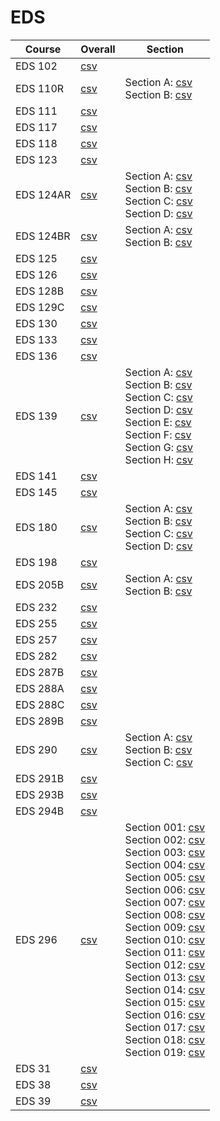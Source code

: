 # EDS

| Course | Overall | Section |
| ------ | ------- | ------- |
| EDS 102 | [csv](https://github.com/UCSD-Historical-Enrollment-Data/2024Spring/blob/main/overall/EDS%20102.csv) |  |
| EDS 110R | [csv](https://github.com/UCSD-Historical-Enrollment-Data/2024Spring/blob/main/overall/EDS%20110R.csv) | Section A: [csv](https://github.com/UCSD-Historical-Enrollment-Data/2024Spring/blob/main/section/EDS%20110R_A.csv)<br>Section B: [csv](https://github.com/UCSD-Historical-Enrollment-Data/2024Spring/blob/main/section/EDS%20110R_B.csv) |
| EDS 111 | [csv](https://github.com/UCSD-Historical-Enrollment-Data/2024Spring/blob/main/overall/EDS%20111.csv) |  |
| EDS 117 | [csv](https://github.com/UCSD-Historical-Enrollment-Data/2024Spring/blob/main/overall/EDS%20117.csv) |  |
| EDS 118 | [csv](https://github.com/UCSD-Historical-Enrollment-Data/2024Spring/blob/main/overall/EDS%20118.csv) |  |
| EDS 123 | [csv](https://github.com/UCSD-Historical-Enrollment-Data/2024Spring/blob/main/overall/EDS%20123.csv) |  |
| EDS 124AR | [csv](https://github.com/UCSD-Historical-Enrollment-Data/2024Spring/blob/main/overall/EDS%20124AR.csv) | Section A: [csv](https://github.com/UCSD-Historical-Enrollment-Data/2024Spring/blob/main/section/EDS%20124AR_A.csv)<br>Section B: [csv](https://github.com/UCSD-Historical-Enrollment-Data/2024Spring/blob/main/section/EDS%20124AR_B.csv)<br>Section C: [csv](https://github.com/UCSD-Historical-Enrollment-Data/2024Spring/blob/main/section/EDS%20124AR_C.csv)<br>Section D: [csv](https://github.com/UCSD-Historical-Enrollment-Data/2024Spring/blob/main/section/EDS%20124AR_D.csv) |
| EDS 124BR | [csv](https://github.com/UCSD-Historical-Enrollment-Data/2024Spring/blob/main/overall/EDS%20124BR.csv) | Section A: [csv](https://github.com/UCSD-Historical-Enrollment-Data/2024Spring/blob/main/section/EDS%20124BR_A.csv)<br>Section B: [csv](https://github.com/UCSD-Historical-Enrollment-Data/2024Spring/blob/main/section/EDS%20124BR_B.csv) |
| EDS 125 | [csv](https://github.com/UCSD-Historical-Enrollment-Data/2024Spring/blob/main/overall/EDS%20125.csv) |  |
| EDS 126 | [csv](https://github.com/UCSD-Historical-Enrollment-Data/2024Spring/blob/main/overall/EDS%20126.csv) |  |
| EDS 128B | [csv](https://github.com/UCSD-Historical-Enrollment-Data/2024Spring/blob/main/overall/EDS%20128B.csv) |  |
| EDS 129C | [csv](https://github.com/UCSD-Historical-Enrollment-Data/2024Spring/blob/main/overall/EDS%20129C.csv) |  |
| EDS 130 | [csv](https://github.com/UCSD-Historical-Enrollment-Data/2024Spring/blob/main/overall/EDS%20130.csv) |  |
| EDS 133 | [csv](https://github.com/UCSD-Historical-Enrollment-Data/2024Spring/blob/main/overall/EDS%20133.csv) |  |
| EDS 136 | [csv](https://github.com/UCSD-Historical-Enrollment-Data/2024Spring/blob/main/overall/EDS%20136.csv) |  |
| EDS 139 | [csv](https://github.com/UCSD-Historical-Enrollment-Data/2024Spring/blob/main/overall/EDS%20139.csv) | Section A: [csv](https://github.com/UCSD-Historical-Enrollment-Data/2024Spring/blob/main/section/EDS%20139_A.csv)<br>Section B: [csv](https://github.com/UCSD-Historical-Enrollment-Data/2024Spring/blob/main/section/EDS%20139_B.csv)<br>Section C: [csv](https://github.com/UCSD-Historical-Enrollment-Data/2024Spring/blob/main/section/EDS%20139_C.csv)<br>Section D: [csv](https://github.com/UCSD-Historical-Enrollment-Data/2024Spring/blob/main/section/EDS%20139_D.csv)<br>Section E: [csv](https://github.com/UCSD-Historical-Enrollment-Data/2024Spring/blob/main/section/EDS%20139_E.csv)<br>Section F: [csv](https://github.com/UCSD-Historical-Enrollment-Data/2024Spring/blob/main/section/EDS%20139_F.csv)<br>Section G: [csv](https://github.com/UCSD-Historical-Enrollment-Data/2024Spring/blob/main/section/EDS%20139_G.csv)<br>Section H: [csv](https://github.com/UCSD-Historical-Enrollment-Data/2024Spring/blob/main/section/EDS%20139_H.csv) |
| EDS 141 | [csv](https://github.com/UCSD-Historical-Enrollment-Data/2024Spring/blob/main/overall/EDS%20141.csv) |  |
| EDS 145 | [csv](https://github.com/UCSD-Historical-Enrollment-Data/2024Spring/blob/main/overall/EDS%20145.csv) |  |
| EDS 180 | [csv](https://github.com/UCSD-Historical-Enrollment-Data/2024Spring/blob/main/overall/EDS%20180.csv) | Section A: [csv](https://github.com/UCSD-Historical-Enrollment-Data/2024Spring/blob/main/section/EDS%20180_A.csv)<br>Section B: [csv](https://github.com/UCSD-Historical-Enrollment-Data/2024Spring/blob/main/section/EDS%20180_B.csv)<br>Section C: [csv](https://github.com/UCSD-Historical-Enrollment-Data/2024Spring/blob/main/section/EDS%20180_C.csv)<br>Section D: [csv](https://github.com/UCSD-Historical-Enrollment-Data/2024Spring/blob/main/section/EDS%20180_D.csv) |
| EDS 198 | [csv](https://github.com/UCSD-Historical-Enrollment-Data/2024Spring/blob/main/overall/EDS%20198.csv) |  |
| EDS 205B | [csv](https://github.com/UCSD-Historical-Enrollment-Data/2024Spring/blob/main/overall/EDS%20205B.csv) | Section A: [csv](https://github.com/UCSD-Historical-Enrollment-Data/2024Spring/blob/main/section/EDS%20205B_A.csv)<br>Section B: [csv](https://github.com/UCSD-Historical-Enrollment-Data/2024Spring/blob/main/section/EDS%20205B_B.csv) |
| EDS 232 | [csv](https://github.com/UCSD-Historical-Enrollment-Data/2024Spring/blob/main/overall/EDS%20232.csv) |  |
| EDS 255 | [csv](https://github.com/UCSD-Historical-Enrollment-Data/2024Spring/blob/main/overall/EDS%20255.csv) |  |
| EDS 257 | [csv](https://github.com/UCSD-Historical-Enrollment-Data/2024Spring/blob/main/overall/EDS%20257.csv) |  |
| EDS 282 | [csv](https://github.com/UCSD-Historical-Enrollment-Data/2024Spring/blob/main/overall/EDS%20282.csv) |  |
| EDS 287B | [csv](https://github.com/UCSD-Historical-Enrollment-Data/2024Spring/blob/main/overall/EDS%20287B.csv) |  |
| EDS 288A | [csv](https://github.com/UCSD-Historical-Enrollment-Data/2024Spring/blob/main/overall/EDS%20288A.csv) |  |
| EDS 288C | [csv](https://github.com/UCSD-Historical-Enrollment-Data/2024Spring/blob/main/overall/EDS%20288C.csv) |  |
| EDS 289B | [csv](https://github.com/UCSD-Historical-Enrollment-Data/2024Spring/blob/main/overall/EDS%20289B.csv) |  |
| EDS 290 | [csv](https://github.com/UCSD-Historical-Enrollment-Data/2024Spring/blob/main/overall/EDS%20290.csv) | Section A: [csv](https://github.com/UCSD-Historical-Enrollment-Data/2024Spring/blob/main/section/EDS%20290_A.csv)<br>Section B: [csv](https://github.com/UCSD-Historical-Enrollment-Data/2024Spring/blob/main/section/EDS%20290_B.csv)<br>Section C: [csv](https://github.com/UCSD-Historical-Enrollment-Data/2024Spring/blob/main/section/EDS%20290_C.csv) |
| EDS 291B | [csv](https://github.com/UCSD-Historical-Enrollment-Data/2024Spring/blob/main/overall/EDS%20291B.csv) |  |
| EDS 293B | [csv](https://github.com/UCSD-Historical-Enrollment-Data/2024Spring/blob/main/overall/EDS%20293B.csv) |  |
| EDS 294B | [csv](https://github.com/UCSD-Historical-Enrollment-Data/2024Spring/blob/main/overall/EDS%20294B.csv) |  |
| EDS 296 | [csv](https://github.com/UCSD-Historical-Enrollment-Data/2024Spring/blob/main/overall/EDS%20296.csv) | Section 001: [csv](https://github.com/UCSD-Historical-Enrollment-Data/2024Spring/blob/main/section/EDS%20296_001.csv)<br>Section 002: [csv](https://github.com/UCSD-Historical-Enrollment-Data/2024Spring/blob/main/section/EDS%20296_002.csv)<br>Section 003: [csv](https://github.com/UCSD-Historical-Enrollment-Data/2024Spring/blob/main/section/EDS%20296_003.csv)<br>Section 004: [csv](https://github.com/UCSD-Historical-Enrollment-Data/2024Spring/blob/main/section/EDS%20296_004.csv)<br>Section 005: [csv](https://github.com/UCSD-Historical-Enrollment-Data/2024Spring/blob/main/section/EDS%20296_005.csv)<br>Section 006: [csv](https://github.com/UCSD-Historical-Enrollment-Data/2024Spring/blob/main/section/EDS%20296_006.csv)<br>Section 007: [csv](https://github.com/UCSD-Historical-Enrollment-Data/2024Spring/blob/main/section/EDS%20296_007.csv)<br>Section 008: [csv](https://github.com/UCSD-Historical-Enrollment-Data/2024Spring/blob/main/section/EDS%20296_008.csv)<br>Section 009: [csv](https://github.com/UCSD-Historical-Enrollment-Data/2024Spring/blob/main/section/EDS%20296_009.csv)<br>Section 010: [csv](https://github.com/UCSD-Historical-Enrollment-Data/2024Spring/blob/main/section/EDS%20296_010.csv)<br>Section 011: [csv](https://github.com/UCSD-Historical-Enrollment-Data/2024Spring/blob/main/section/EDS%20296_011.csv)<br>Section 012: [csv](https://github.com/UCSD-Historical-Enrollment-Data/2024Spring/blob/main/section/EDS%20296_012.csv)<br>Section 013: [csv](https://github.com/UCSD-Historical-Enrollment-Data/2024Spring/blob/main/section/EDS%20296_013.csv)<br>Section 014: [csv](https://github.com/UCSD-Historical-Enrollment-Data/2024Spring/blob/main/section/EDS%20296_014.csv)<br>Section 015: [csv](https://github.com/UCSD-Historical-Enrollment-Data/2024Spring/blob/main/section/EDS%20296_015.csv)<br>Section 016: [csv](https://github.com/UCSD-Historical-Enrollment-Data/2024Spring/blob/main/section/EDS%20296_016.csv)<br>Section 017: [csv](https://github.com/UCSD-Historical-Enrollment-Data/2024Spring/blob/main/section/EDS%20296_017.csv)<br>Section 018: [csv](https://github.com/UCSD-Historical-Enrollment-Data/2024Spring/blob/main/section/EDS%20296_018.csv)<br>Section 019: [csv](https://github.com/UCSD-Historical-Enrollment-Data/2024Spring/blob/main/section/EDS%20296_019.csv) |
| EDS 31 | [csv](https://github.com/UCSD-Historical-Enrollment-Data/2024Spring/blob/main/overall/EDS%2031.csv) |  |
| EDS 38 | [csv](https://github.com/UCSD-Historical-Enrollment-Data/2024Spring/blob/main/overall/EDS%2038.csv) |  |
| EDS 39 | [csv](https://github.com/UCSD-Historical-Enrollment-Data/2024Spring/blob/main/overall/EDS%2039.csv) |  |
